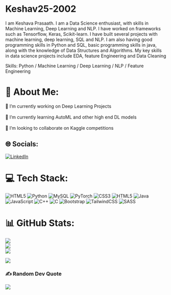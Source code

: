#   Keshav25-2002
I am Keshava Prasaath. I am a Data Science enthusiast, with skills in Machine Learning, Deep Learning and NLP. I have worked on frameworks such as Tensorflow, Keras, Scikit-learn. I have built several projects with machine learning, deep learning, SQL and NLP. I am also having good programming skills in Python and SQL, basic programming skills in java, along with the knowledge of Data Structures and Algorithms.
My key skills in data science projects include EDA, feature Engineering and Data Cleaning

Skills: Python / Machine Learning / Deep Learning / NLP / Feature Engineering


# 💫 About Me:
🔭 I’m currently working on Deep Learning Projects<br><br>🌱 I’m currently learning AutoML and other high end DL models<br><br>👯 I’m looking to collaborate on Kaggle competitions<br>


## 🌐 Socials:
[![LinkedIn](https://img.shields.io/badge/LinkedIn-%230077B5.svg?logo=linkedin&logoColor=white)](https://linkedin.com/in/https://www.linkedin.com/in/keshavprasaath2002/) 

# 💻 Tech Stack:
![HTML5](https://img.shields.io/badge/html5-%23E34F26.svg?style=for-the-badge&logo=html5&logoColor=white) ![Python](https://img.shields.io/badge/python-3670A0?style=for-the-badge&logo=python&logoColor=ffdd54) ![MySQL](https://img.shields.io/badge/mysql-%2300f.svg?style=for-the-badge&logo=mysql&logoColor=white) ![PyTorch](https://img.shields.io/badge/PyTorch-%23EE4C2C.svg?style=for-the-badge&logo=PyTorch&logoColor=white) ![CSS3](https://img.shields.io/badge/machinelearning-%231572B6.svg?style=for-the-badge&logo=NLP&logoColor=white) ![HTML5](https://img.shields.io/badge/deeplearning-%23E34F26.svg?style=for-the-badge&logo=NLP&logoColor=white) ![Java](https://img.shields.io/badge/naturalleaningprocess-%23ED8B00.svg?style=for-the-badge&logo=NLP&logoColor=white) ![JavaScript](https://img.shields.io/badge/regex-%23323330.svg?style=for-the-badge&logo=NLP&logoColor=%23F7DF1E) ![C++](https://img.shields.io/badge/tesorflow-%2300599C.svg?style=for-the-badge&logo=NLP%2B%2B&logoColor=white) ![C](https://img.shields.io/badge/selenium-%2300599C.svg?style=for-the-badge&logo=NLP&logoColor=white) ![Bootstrap](https://img.shields.io/badge/beautifulsoup-%23563D7C.svg?style=for-the-badge&logo=NLP&logoColor=white) ![TailwindCSS](https://img.shields.io/badge/scikitlearn-%2338B2AC.svg?style=for-the-badge&logo=tailwind-css&logoColor=white) ![SASS](https://img.shields.io/badge/KERAS-hotpink.svg?style=for-the-badge&logo=SASS&logoColor=white)

# 📊 GitHub Stats:
![](https://github-readme-stats.vercel.app/api?username=Keshav25-2002&theme=dark&hide_border=false&include_all_commits=true&count_private=true)<br/>
![](https://github-readme-streak-stats.herokuapp.com/?user=Keshav25-2002&theme=dark&hide_border=false)<br/>
![](https://github-readme-stats.vercel.app/api/top-langs/?username=Keshav25-2002&theme=dark&hide_border=false&include_all_commits=true&count_private=true&layout=compact)


![](https://komarev.com/ghpvc/?username=Keshav25-2002)


### ✍️ Random Dev Quote
![](https://quotes-github-readme.vercel.app/api?type=horizontal&theme=tokyonight)

